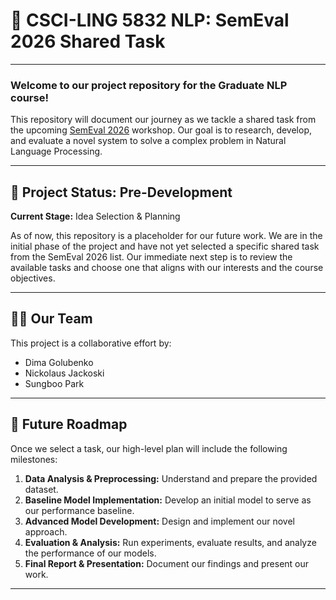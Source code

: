 # 🤖 CSCI-LING 5832 NLP: SemEval 2026 Shared Task

---

### **Welcome to our project repository for the Graduate NLP course!**

This repository will document our journey as we tackle a shared task from the upcoming [SemEval 2026](https://semeval.github.io/SemEval2026/) workshop. Our goal is to research, develop, and evaluate a novel system to solve a complex problem in Natural Language Processing.

---

## 🚧 Project Status: Pre-Development

**Current Stage:** Idea Selection & Planning

As of now, this repository is a placeholder for our future work. We are in the initial phase of the project and have not yet selected a specific shared task from the SemEval 2026 list. Our immediate next step is to review the available tasks and choose one that aligns with our interests and the course objectives.

---

## 🧑‍💻 Our Team

This project is a collaborative effort by:

* Dima Golubenko
* Nickolaus Jackoski
* Sungboo Park

---

## 🎯 Future Roadmap

Once we select a task, our high-level plan will include the following milestones:

1.  **Data Analysis & Preprocessing:** Understand and prepare the provided dataset.
2.  **Baseline Model Implementation:** Develop an initial model to serve as our performance baseline.
3.  **Advanced Model Development:** Design and implement our novel approach.
4.  **Evaluation & Analysis:** Run experiments, evaluate results, and analyze the performance of our models.
5.  **Final Report & Presentation:** Document our findings and present our work.

---